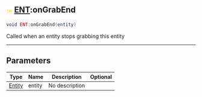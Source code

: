 ## ![shared](../../.gitbook/assets/shared.png) [ENT](./readme/ent.md):onGrabEnd

```lua
void ENT:onGrabEnd(entity)
```

Called when an entity stops grabbing this entity

------
## Parameters

| Type   | Name | Description | Optional |
| ------ | ---- | ----------- | -------: |
| [Entity](./readme/entity.md) | entity | No description |  |


